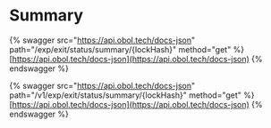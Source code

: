 # Summary

{% swagger src="https://api.obol.tech/docs-json" path="/exp/exit/status/summary/{lockHash}" method="get" %}
[https://api.obol.tech/docs-json](https://api.obol.tech/docs-json)
{% endswagger %}

{% swagger src="https://api.obol.tech/docs-json" path="/v1/exp/exit/status/summary/{lockHash}" method="get" %}
[https://api.obol.tech/docs-json](https://api.obol.tech/docs-json)
{% endswagger %}
